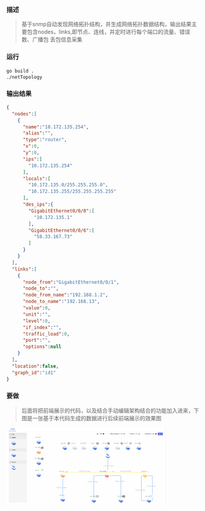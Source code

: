 ### 描述
> 基于snmp自动发现网络拓扑结构，并生成网络拓扑数据结构，输出结果主要包含nodes，links,即节点、连线，并定时进行每个端口的流量、错误数、广播包
> 丢包信息采集

### 运行
```shell
go build .
./netTopology
```

### 输出结果
```json
{
  "nodes":[
    {
      "name":"10.172.135.254",
      "alias":"",
      "type":"router",
      "x":0,
      "y":0,
      "ips":[
        "10.172.135.254"
      ],
      "locals":[
        "10.172.135.0/255.255.255.0",
        "10.172.135.255/255.255.255.255"
      ],
      "des_ips":{
        "GigabitEthernet0/0/0":[
          "10.172.135.1"
        ],
        "GigabitEthernet0/0/6":[
          "58.33.167.73"
        ]
      }
    }
  ],
  "links":[
    {
      "node_from":"GigabitEthernet0/0/1",
      "node_to":"",
      "node_from_name":"192.168.1.2",
      "node_to_name":"192.168.13",
      "value":0,
      "unit":"",
      "level":0,
      "if_index":"",
      "traffic_load":0,
      "port":"",
      "options":null
    }
  ],
  "location":false,
  "graph_id":"id1"
}
```

### 要做
> 后面将把前端展示的代码，以及结合手动编辑架构结合的功能加入进来，下图是一张基于本代码生成的数据进行后续前端展示的效果图

![img.png](img.png)